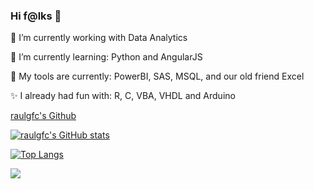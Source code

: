 ### Hi f@lks 👋

🔭 I’m currently working with Data Analytics  

🌱 I’m currently learning: Python and AngularJS

💼 My tools are currently: PowerBI, SAS, MSQL, and our old friend Excel

✨ I already had fun with: R, C, VBA, VHDL and Arduino


 [raulgfc's Github](https://github.com/raulgfc)

 [![raulgfc's GitHub stats](https://github-readme-stats.vercel.app/api?username=raulgfc)](https://github.com/raulgfc/github-readme-stats)

 [![Top Langs](https://github-readme-stats.vercel.app/api/top-langs/?username=raulgfc)](https://github.com/raulgfc/github-readme-stats)


  <a href="https://www.linkedin.com/in/raulguilherme" alt="Linkedin">
    <img src="https://img.shields.io/badge/-Linkedin-1C1C1C?style=for-the-badge&logo=Linkedin&logoColor=00FFFF&link=https://www.linkedin.com/in/raulguilherme"/>
  </a>

<!--
**raulgfc/raulgfc** is a ✨ _special_ ✨ repository because its `README.md` (this file) appears on your GitHub profile.

Here are some ideas to get you started:

- 🔭 I’m currently working on ...
- 🌱 I’m currently learning ...
- 👯 I’m looking to collaborate on ...
- 🤔 I’m looking for help with ...
- 💬 Ask me about ...
- 📫 How to reach me: ...
- 😄 Pronouns: ...
- ⚡ Fun fact: ...
-->
